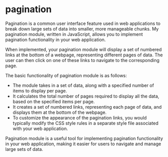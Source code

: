 # pagination

Pagination is a common user interface feature used in web applications to break
down large sets of data into smaller, more manageable chunks. My pagination
module, written in JavaScript, allows you to implement pagination functionality
in your web application.

When implemented, your pagination module will display a set of numbered links at
the bottom of a webpage, representing different pages of data. The user can then
click on one of these links to navigate to the corresponding page.

The basic functionality of pagination module is as follows:

- The module takes in a set of data, along with a specified number of items to
  display per page.
- It calculates the total number of pages required to display all the data,
  based on the specified items per page.
- It creates a set of numbered links, representing each page of data, and
  displays them at the bottom of the webpage.
- To customize the appearance of the pagination links, you would typically
  modify the CSS style rules in a separate style file associated with your web
  application.

Pagination module is a useful tool for implementing pagination functionality in
your web application, making it easier for users to navigate and manage large
sets of data.
